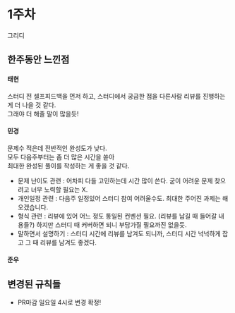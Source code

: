 # 1주차
그리디

## 한주동안 느낀점
#### 태현
스터디 전 셀프피드백을 먼저 하고, 스터디에서 궁금한 점을 다른사람 리뷰를 진행하는게 더 나을 것 같다.  
그래야 더 해줄 말이 많을듯!

#### 민경
문제수 적은데 전반적인 완성도가 낮다.  
모두 다음주부터는 좀 더 많은 시간을 쏟아  
최대한 완성된 풀이를 작성하는 게 좋을 것 같다.  
* 문제 난이도 관련 : 어차피 다들 고민하는데 시간 많이 쓴다. 굳이 어려운 문제 찾으려고 너무 노력할 필요는 X.
* 개인일정 관련 : 다음주 일정있어 스터디 참여 어려울수도. 최대한 주어진 과제는 해오겠습니다.
* 형식 관련 : 리뷰에 있어 어느 정도 통일된 컨벤션 필요. (리뷰를 남길 때 들어갈 내용들?) 하지만 스터디 때 커버하면 되니 부담가질 필요까진 없을듯.
* 말하면서 설명하기 : 스터디 시간에 리뷰를 남겨도 되니까, 스터디 시간 넉넉하게 잡고 그 때 리뷰를 남겨도 좋겠다.

#### 준우


## 변경된 규칙들
* PR마감 일요일 4시로 변경 확정!
